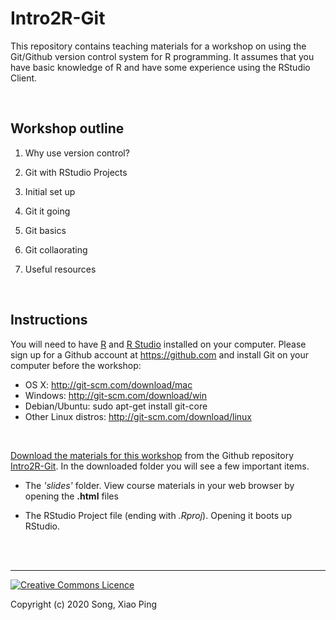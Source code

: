 # Intro2R-Git

This repository contains teaching materials for a workshop on using the Git/Github version control system for R programming. It assumes that you have basic knowledge of R and have some experience using the RStudio Client.

<br>

## Workshop outline

1. Why use version control?

2. Git with RStudio Projects

3. Initial set up

4. Git it going

5. Git basics

6. Git collaorating

7. Useful resources


<br>

## Instructions

You will need to have [R](https://cran.r-project.org) and [R Studio](https://www.rstudio.com/products/rstudio/download/#download) installed on your computer. Please sign up for a Github account at <https://github.com> and install Git on your computer before the workshop:  

- OS X: http://git-scm.com/download/mac
- Windows: http://git-scm.com/download/win
- Debian/Ubuntu: sudo apt-get install git-core
- Other Linux distros: http://git-scm.com/download/linux

<br>

[Download the materials for this workshop](https://github.com/xp-song/Intro2R-Git/archive/master.zip) from the Github repository [Intro2R-Git](https://github.com/xp-song/Intro2R-Git). In the downloaded folder you will see a few important items. 

* The _'slides'_ folder. View course materials in your web browser by opening the **.html** files   

* The RStudio Project file (ending with _.Rproj_). Opening it boots up RStudio. 

<br>

<br>

---

<a rel="license" href="http://creativecommons.org/licenses/by-nc-sa/4.0/"><img alt="Creative Commons Licence" style="border-width:0" src="https://i.creativecommons.org/l/by-nc-sa/4.0/88x31.png" /></a>

Copyright (c) 2020 Song, Xiao Ping
